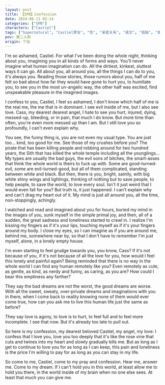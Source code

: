 ```yaml
---
layout: post
title: 【SPN】Confession
date: 2024-06-11 02:14
categories: ["SPN"]
characters: ["Castiel"]
tags: ["Supernatural", "Castiel梦女", "性", "亲密关系", "英文", "孤独", "爱情"]
pov: 第二人称
origin: 个站
---
```


I'm so ashamed, Castiel. For what I've been doing the whole night, thinking about you, imagining you in all kinds of forms and ways. You'll never imagine what human imagination can do. All the dirtiest, kinkest, sluttest ways it can go. All about you, all around you, all the things I can do to you, it's always you. Reading those stories, those rumors about you, half of me felt so bad about how far they would have gone to hurt you, to humiliate you, to see you in the most un-angelic way, the other half was excited, find unspeakable pleasure in the imagined images.

I confess to you, Castiel, I feel so ashamed, I don't know which half of me is the real me, the me that is in dominant. I see evil inside of me, but I also see love. Cass, my dearest dearest angel, I hate to see you hurt, injured, dying, messed-up, bleeding, or in pain, that much I do know. But more time than often, you're even more messed up than I am. But I still love you so profoundly, I can't even explain why.

You see, the funny thing is, you are not even my usual type. You are just too... kind, too good for me. See those of my crushes before you? The pirate that has been killing people and robbing around for two hundred years, the Sith that has killed the whole temple including all the younglings... My types are usually the bad guys, the evil sons of bitches, the smart-asses that think the whole world is theirs to fuck up with. Some are good-turned-evil, some are evil-turned-good, but all of them complicated, standing between white and black. But then, there is you, bright, saintly, with big white shiny wings and lightings, thinking of nothing but to save people, to help people, to save the world, to love every soul. Isn't it just weird that I would even fall for you? But truth is, it just happened. I can't explain why and can't drag my heart out of it. My mind is just all around you, all the time, non-stoppingly, achingly.

I watched and read and imagined about you for hours, buried my mind in the images of you, sunk myself in the simple primal joy, and then, all of a sudden, the great sadness and loneliness started to crawl in. I realize I'm kissing my fingers as if it's your lips, touching myself as if it's your fingers around my body. I close my eyes, so I can imagine as if you are around me, behind me, somewhere near by, so that I don't have to remember I'm just myself, alone, in a lonely empty house.

I'm even starting to feel grudge towards you, you know, Cass? If it's not because of you, if it's not because of all the love for you, how would I feel this lonely and painful again? Being reminded that there is no way in the whole world I can find any human remotely like you? Even remotely as cute, as gentle, as kind, as nerdy and funny, as caring, as you are? How could I bear this emptiness any farther?

They say the bad dreams are not the worst, the good dreams are worse. With all the sweet, sweaty, over-private dreams and imaginations with you in there, when I come back to reality knowing none of them would ever come true, how can you ask me to live this human life just the same as before?

They say love is agony, to love is to hurt, to feel full and to feel more incomplete. I see that now. But it's already too late to pull out.

So here is my confession, my dearest beloved Castiel, my angel, my love: I confess that I love you, love you too deeply that it's like the rose vine that cuts and twines into my heart and slowly gradually kills me. But as long as I get to continue to love you for as long as I can keep, this pain and loneliness is the price I'm willing to pay for as long as you can stay in my life.

So come to me, Castiel, come to my pray and confession. Hear me, answer me. Come to my dream. If I can't hold you in this world, at least allow me to hold you there, in the world inside of my brain when no one else sees. At least that much you can give me.
